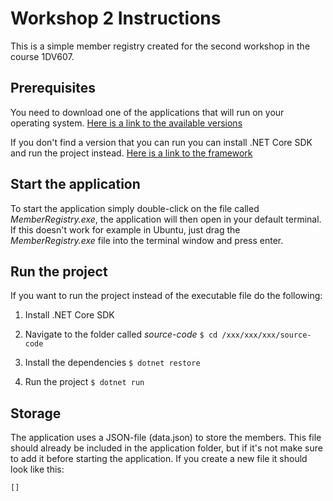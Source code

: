 # Workshop 2 Instructions

This is a simple member registry created for the second workshop in the course 1DV607.

## Prerequisites

You need to download one of the applications that will run on your operating system. [Here is a link to the available versions](https://drive.google.com/drive/folders/12NIhRDNUtfFcx1tmsSPuYMdQtHc2Uace?usp=sharing)

If you don't find a version that you can run you can install .NET Core SDK and run the project instead. [Here is a link to the framework](https://www.microsoft.com/net/download)

## Start the application

To start the application simply double-click on the file called *MemberRegistry.exe*, the application will then open in your default terminal. If this doesn't work for example in Ubuntu, just drag the *MemberRegistry.exe* file into the terminal window and press enter.

## Run the project

If you want to run the project instead of the executable file do the following:

1. Install .NET Core SDK

2. Navigate to the folder called *source-code*
`$ cd /xxx/xxx/xxx/source-code`

3. Install the dependencies
`$ dotnet restore`

4. Run the project
`$ dotnet run`

## Storage

The application uses a JSON-file (data.json) to store the members. This file should already be included in the application folder, but if it's not make sure to add it before starting the application. If you create a new file it should look like this:

```
[]
```
